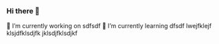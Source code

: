 ### Hi there 👋

<!--
**KSENI/KSENI** is a ✨ _special_ ✨ repository because its `README.md` (this file) appears on your GitHub profile.

Here are some ideas to get you started:

🔭 I’m currently working on sdfsdf
🌱 I’m currently learning dfsdf
- 👯 I’m looking to collaborate on dfsdf
- 🤔 I’m looking for help with ... dfsdf
- 💬 Ask me about ... sdfsdf
- 📫 How to reach me: ... dfsddf
- 😄 Pronouns: ... dsdf
- ⚡ Fun fact: ... dsfsdf
-->

🔭 I’m currently working on sdfsdf
🌱 I’m currently learning dfsdf
lwejfklejf klsjdfklsdjfk jklsdjfklsdjkf

